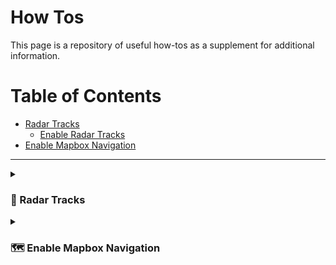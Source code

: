 # How Tos
This page is a repository of useful how-tos as a supplement for additional information.

Table of Contents
=======================

* [Radar Tracks](#Radar-Tracks)
    * [Enable Radar Tracks](#-Enable-Radar-Tracks)
* [Enable Mapbox Navigation](#-Enable-Mapbox-Navigation)

---

<details><summary><h3>📡 Radar Tracks</h3></summary>

Radar tracks can now be enabled manually on applicable cars through SSH thanks to [@greghogan](https://github.com/greghogan) and [@pd0wm](https://github.com/pd0wm).

Some Hyundai radars can be reconfigured to output (debug) radar points on bus 1.
Reconfiguration is done over UDS by reading/writing to 0x0142 using the Read/Write Data By Identifier
endpoints (0x22 & 0x2E). This script checks your radar firmware version against a list of known
firmware versions. If you want to try on a new radar, make sure to note the default config value
in case it is different from the other radars and you need to revert the changes.
After changing the config the car should not show any faults when openpilot is not running.
These config changes are persistent across car reboots. You need to run this script again
to go back to the default values.

**USE AT YOUR OWN RISK!** Stock system safety features, like AEB and FCW, might be affected by these changes.

**How radar points can be used along with vision:**
* Current OP long policy is identify with vision first, if vision sees a vehicle match it to a radar point. If vision sees nothing you get a false negative and no lead car detection. (Source: [Hubblesphere#7894 from comma.ai community Discord](https://discord.com/channels/469524606043160576/872899198738104330/872913890793635872))

### 🚨 Enable Radar Tracks

***(EXPERIMENTAL, as of January 1st, 2022)***

***(Only applicable to some Hyundai, Kia, and Genesis cars, as of January 1st, 2022)***

*(Base on version 0.8.12 [`devel`](https://github.com/commaai/openpilot/tree/devel))*

**USE AT YOUR OWN RISK!** Stock system safety features, like AEB and FCW, might be affected by these changes.

1. Ensure the car is at the `OFF` ignition position.
2. Connect your compatible comma device (EON, C2, C3) to the car. comma device power should be ON.
3. Use a laptop or applicable device to connect to your comma device via SSH. (Tips: Instructions to SSH in [HERE](https://github.com/commaai/openpilot/wiki/SSH))
4. In the SSH terminal after successfully connected to your comma device, execute the following commands:
    1. `pkill -f openpilot`
    2. `python /data/openpilot/selfdrive/debug/hyundai_enable_radar_points.py`
    3. Follow the instructions in the script:
        * `Power on the vehicle keeping the engine off (press start button twice) then type OK to continue`.
            * If successful, the following message should appear: `[DONE]. Restart your vehicle and ensure there are no faults`.
            * If the script did not run successfully, reach out to the community in [Sunnyhaibin's Openpilot Discord Server](https://discord.gg/wRW3meAgtx) or `#hyundai-kia-genesis channel` on [commaai community Discord Server](https://discord.comma.ai) for assistance.
    4. Reboot your comma device:
        1. C3: `sudo reboot`
        2. C2 or EON: `reboot`
5. Once your comma device is rebooted, start your car with engine on (with or without comma device connected). Ensure that there are no faults from the car. If there are faults, reach out to the community in [Sunnyhaibin's Openpilot Discord Server](https://discord.gg/wRW3meAgtx) or `#hyundai-kia-genesis channel` on [commaai community Discord Server](https://discord.comma.ai) for assistance.
6. Go for a quick drive and drive behind a lead car with varied follow distance. Then, come back and allow the drive to upload its `rlogs` in [comma Connect](https://connect.comma.ai).
7. With all `rlogs` uploaded, open the drive in Cabana from [comma Connect](https://connect.comma.ai). Load DBC -> `hyundai_kia_mando_front_radar.dbc`, then search `RADAR_TRACK_50x` (`x` could be anything), open any of them, and look at `LONG_DIST`.
8. If the radar tracks data is relevant with the lead car you drove behind, you are done! Your car now have radar tracks enabled.
</details>

<details><summary><h3>🗺 Enable Mapbox Navigation</h3></summary>

1) Create a free mapbox account. Account will ask for a credit card for verification. You will not be charged for the free tier.
2) On the Dashboard, you will see a section called Access Tokens. Click `Create a Token`. Name it whatever you like. Set the scopes to allow everything for both Public and Secret. Copy both of these keys. **YOU WON'T BE ABLE TO ACCESS THE SECRET KEY AFTER THIS WINDOW.**
3) On your C3, go to `SP - Visuals` and toggle `Enable Mapbox Navigation*`. Accept the reboot.
4) Once rebooted, connect your C3 to a network with internet access and find the C3’s IP address.
5) In a browser, navigate to that IP with **port 8082** (i.e 192.168.1.69:8082). You should be greeted with the Comma logo and a public key input field.
6) Paste your Public token (pk.xx), click enter, paste your Secret key (sk.xx), click enter. You can now search for places. This page will be available at your devices’s IP address/port 8082 to search for destinations.
7) To set Home and Work addresses, search for a place, select Home/Work from the dropdown and click Navigate. For non-Home/Work destinations, select Recent Places.<br>*At this time, it is not possible to search directly on the C3.*

**TIPS:**
- If your C3 is showing a black screen that says “Map Loading”, performing a reboot via the UI should fix it.
- If your phone can create a Hotspot, you are able to connect the C3 to your phone hotspot and use your phone browser to search for places.
- In the Navigation panel on the C3, you can select Home, Work, and from a list of Recent Places you have navigated to without needing a browser (assuming the C3 is connected to the internet.)

**IMPORTANT NOTE:** Your C3 will require an active internet connection to download map data, generate driving directions, and ETA. Once map data and directions are downloaded, it *is* possible to use it offline, however nothing will update (such as new driving direction after a missed turn, updated ETA, map data further into your drive etc.)

***NAVIGATION NOTE:** At this time, mapbox does not support alphanumeric addresses (i.e W123N1234 Main St). There is currently no known workaround for this.*
</details>
